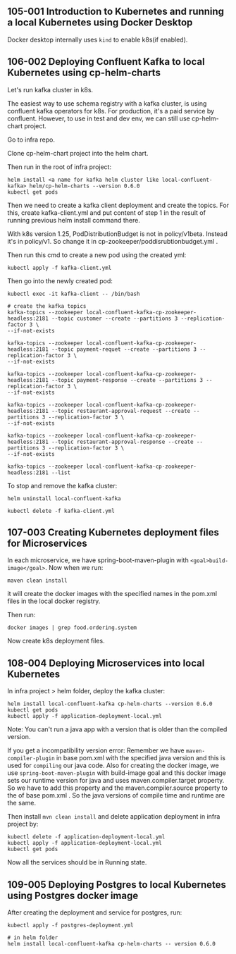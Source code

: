 ## 105-001 Introduction to Kubernetes and running a local Kubernetes using Docker Desktop
Docker desktop internally uses `kind` to enable k8s(if enabled).

## 106-002 Deploying Confluent Kafka to local Kubernetes using cp-helm-charts
Let's run kafka cluster in k8s.

The easiest way to use schema registry with a kafka cluster, is using confluent kafka operators for k8s. For production, 
it's a paid service by confluent. However, to use in test and dev env, we can still use cp-helm-chart project.

Go to infra repo.

Clone cp-helm-chart project into the helm chart.

Then run in the root of infra project:
```shell
helm install <a name for kafka helm cluster like local-confluent-kafka> helm/cp-helm-charts --version 0.6.0
kubectl get pods
```

Then we need to create a kafka client deployment and create the topics. For this, create kafka-client.yml and put content of
step 1 in the result of running previous helm install command there.

With k8s version 1.25, PodDistributionBudget is not in policy/v1beta. Instead it's in policy/v1. So change it in 
cp-zookeeper/poddisrubtionbudget.yml .

Then run this cmd to create a new pod using the created yml:
```shell
kubectl apply -f kafka-client.yml
```

Then go into the newly created pod:
```shell
kubectl exec -it kafka-client -- /bin/bash

# create the kafka topics
kafka-topics --zookeeper local-confluent-kafka-cp-zookeeper-headless:2181 --topic customer --create --partitions 3 --replication-factor 3 \
--if-not-exists

kafka-topics --zookeeper local-confluent-kafka-cp-zookeeper-headless:2181 --topic payment-requet --create --partitions 3 --replication-factor 3 \
--if-not-exists

kafka-topics --zookeeper local-confluent-kafka-cp-zookeeper-headless:2181 --topic payment-response --create --partitions 3 --replication-factor 3 \
--if-not-exists

kafka-topics --zookeeper local-confluent-kafka-cp-zookeeper-headless:2181 --topic restaurant-approval-request --create --partitions 3 --replication-factor 3 \
--if-not-exists

kafka-topics --zookeeper local-confluent-kafka-cp-zookeeper-headless:2181 --topic restaurant-approval-response --create --partitions 3 --replication-factor 3 \
--if-not-exists

kafka-topics --zookeeper local-confluent-kafka-cp-zookeeper-headless:2181 --list
```

To stop and remove the kafka cluster:
```shell
helm uninstall local-confluent-kafka

kubectl delete -f kafka-client.yml
```

## 107-003 Creating Kubernetes deployment files for Microservices
In each microservice, we have spring-boot-maven-plugin with `<goal>build-image</goal>`. Now when we run:
```shell
maven clean install
```
it will create the docker images with the specified names in the pom.xml files in the local docker registry.

Then run:
```shell
docker images | grep food.ordering.system
```

Now create k8s deployment files.

## 108-004 Deploying Microservices into local Kubernetes
In infra project > helm folder, deploy the kafka cluster:
```shell
helm install local-confluent-kafka cp-helm-charts --version 0.6.0
kubectl get pods
kubectl apply -f application-deployment-local.yml
```

Note: You can't run a java app with a version that is older than the compiled version. 

If you get a incompatibility version error: Remember we have `maven-compiler-plugin` in base pom.xml with the specified java version
and this is used for `compiling` our java code. Also for creating the docker image, we use `spring-boot-maven-plugin` with build-image
goal and this docker image sets our runtime version for java and uses maven.compiler.target property. So we have to add 
this property and the maven.compiler.source property to the <propeties> of base pom.xml . So the java versions of compile time and runtime
are the same.

Then install `mvn clean install` and delete application deployment in infra project by:
```shell
kubectl delete -f application-deployment-local.yml
kubectl apply -f application-deployment-local.yml
kubectl get pods
```

Now all the services should be in Running state.

## 109-005 Deploying Postgres to local Kubernetes using Postgres docker image
After creating the deployment and service for postgres, run:
```shell
kubectl apply -f postgres-deployment.yml

# in helm folder
helm install local-confluent-kafka cp-helm-charts -- version 0.6.0
```